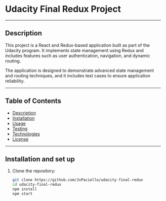 # Udacity Final Redux Project

---

## **Description**

This project is a React and Redux-based application built as part of the Udacity program. It implements state management using Redux and includes features such as user authentication, navigation, and dynamic routing.

The application is designed to demonstrate advanced state management and routing techniques, and it includes test cases to ensure application reliability.

---

## **Table of Contents**

- [Description](#description)
- [Installation](#installation)
- [Usage](#usage)
- [Testing](#testing)
- [Technologies](#technologies)
- [License](#license)

---

## **Installation and set up**

1. Clone the repository:
   ```bash
   git clone https://github.com/JvPaciello/udacity-final-redux
   cd udacity-final-redux
   npm install
   npm start
